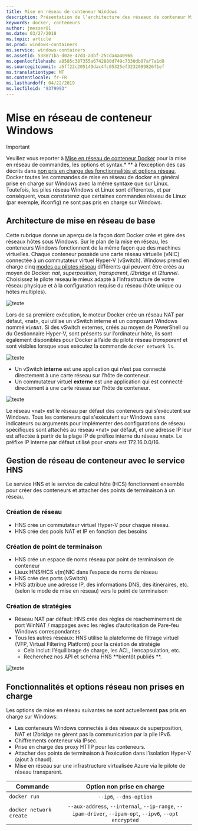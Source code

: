 ```yaml
---
title: Mise en réseau de conteneur Windows
description: Présentation de l’architecture des réseaux de conteneur Windows.
keywords: docker, conteneurs
author: jmesser81
ms.date: 03/27/2018
ms.topic: article
ms.prod: windows-containers
ms.service: windows-containers
ms.assetid: 538871ba-d02e-47d3-a3bf-25cda4a40965
ms.openlocfilehash: a8585c387355a6742880d749c7330db07af7a1d8
ms.sourcegitcommit: a5ff22c205149dac4fc05325ef3232089826f1ef
ms.translationtype: MT
ms.contentlocale: fr-FR
ms.lasthandoff: 04/22/2019
ms.locfileid: "9379993"
---
```

# <a name="windows-container-networking"></a>Mise en réseau de conteneur Windows

>[!IMPORTANT]
>Veuillez vous reporter à [Mise en réseau de conteneur Docker](https://docs.docker.com/engine/userguide/networking/) pour la mise en réseau de commandes, les options et syntax.* ** à l’exception des cas décrits dans [non pris en charge des fonctionnalités et options réseau](#unsupported-features-and-network-options), Docker toutes les commandes de mise en réseau de docker en général prise en charge sur Windows avec la même syntaxe que sur Linux. Toutefois, les piles réseau Windows et Linux sont différentes, et par conséquent, vous constaterez que certaines commandes réseau de Linux (par exemple, ifconfig) ne sont pas pris en charge sur Windows.

## <a name="basic-networking-architecture"></a>Architecture de mise en réseau de base

Cette rubrique donne un aperçu de la façon dont Docker crée et gère des réseaux hôtes sous Windows. Sur le plan de la mise en réseau, les conteneurs Windows fonctionnent de la même façon que des machines virtuelles. Chaque conteneur possède une carte réseau virtuelle (vNIC) connectée à un commutateur virtuel Hyper-V (vSwitch). Windows prend en charge cinq [modes ou pilotes réseau](./network-drivers-topologies.md) différents qui peuvent être créés au moyen de Docker: *nat*, *superposition*, *transparent*, *l2bridge* et *l2tunnel*. Choisissez le pilote réseau le mieux adapté à l’infrastructure de votre réseau physique et à la configuration requise du réseau (hôte unique ou hôtes multiples).

![texte](media/windowsnetworkstack-simple.png)

Lors de sa première exécution, le moteur Docker crée un réseau NAT par défaut, «nat», qui utilise un vSwitch interne et un composant Windows nommé `WinNAT`. Si des vSwitch externes, créés au moyen de PowerShell ou du Gestionnaire Hyper-V, sont présents sur l’ordinateur hôte, ils sont également disponibles pour Docker à l’aide du pilote réseau *transparent* et sont visibles lorsque vous exécutez la commande ``docker network ls``.  

![texte](media/docker-network-ls.png)

- Un vSwitch **interne** est une application qui n’est pas connecté directement à une carte réseau sur l’hôte de conteneur.
- Un commutateur virtuel **externe** est une application qui est connecté directement à une carte réseau sur l’hôte de conteneur.

![texte](media/get-vmswitch.png)

Le réseau «nat» est le réseau par défaut des conteneurs qui s’exécutent sur Windows. Tous les conteneurs qui s'exécutent sur Windows sans indicateurs ou arguments pour implémenter des configurations de réseau spécifiques sont attachés au réseau «nat» par défaut, et une adresse IP leur est affectée à partir de la plage IP de préfixe interne du réseau «nat». Le préfixe IP interne par défaut utilisé pour «nat» est 172.16.0.0/16. 

## <a name="container-network-management-with-host-network-service"></a>Gestion de réseau de conteneur avec le service HNS

Le service HNS et le service de calcul hôte (HCS) fonctionnent ensemble pour créer des conteneurs et attacher des points de terminaison à un réseau.

### <a name="network-creation"></a>Création de réseau

- HNS crée un commutateur virtuel Hyper-V pour chaque réseau.
- HNS crée des pools NAT et IP en fonction des besoins

### <a name="endpoint-creation"></a>Création de point de terminaison

- HNS crée un espace de noms réseau par point de terminaison de conteneur
- Lieux HNS/HCS v(m)NIC dans l’espace de noms de réseau
- HNS crée des ports (vSwitch)
- HNS attribue une adresse IP, des informations DNS, des itinéraires, etc. (selon le mode de mise en réseau) vers le point de terminaison

### <a name="policy-creation"></a>Création de stratégies

- Réseau NAT par défaut: HNS crée des règles de réacheminement de port WinNAT / mappages avec les règles d’autorisation de Pare-feu Windows correspondantes
- Tous les autres réseaux: HNS utilise la plateforme de filtrage virtuel (VFP, Virtual Filtering Platform) pour la création de stratégie
    - Cela inclut: l’équilibrage de charge, les ACL, l’encapsulation, etc.
    - Recherchez nos API et schéma HNS **bientôt publiés **.

![texte](media/HNS-Management-Stack.png)

## <a name="unsupported-features-and-network-options"></a>Fonctionnalités et options réseau non prises en charge

Les options de mise en réseau suivantes ne sont actuellement **pas** pris en charge sur Windows:

- Les conteneurs Windows connectés à des réseaux de superposition, NAT et l2bridge ne gèrent pas la communication par la pile IPv6.
- Chiffrements conteneur via IPsec.
- Prise en charge des proxy HTTP pour les conteneurs.
- Attacher des points de terminaison à l’exécution dans l’isolation Hyper-V (ajout à chaud).
- Mise en réseau sur une infrastructure virtualisée Azure via le pilote de réseau transparent.

| Commande        | Option non prise en charge   |
|---------------|:--------------------:|
| ``docker run``|   ``--ip6``, ``--dns-option`` |
| ``docker network create``| ``--aux-address``, ``--internal``, ``--ip-range``, ``--ipam-driver``, ``--ipam-opt``, ``--ipv6``, ``--opt encrypted`` |